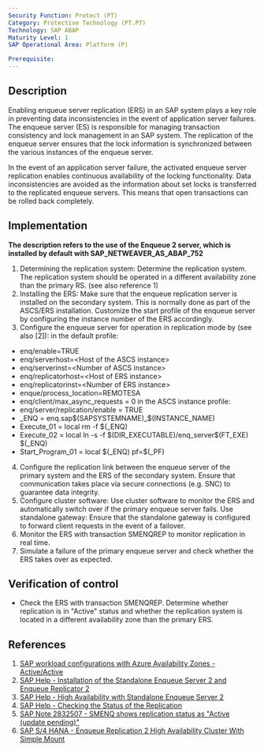 ```yaml
---
Security Function: Protect (PT)
Category: Protective Technology (PT.PT)
Technology: SAP ABAP
Maturity Level: 1
SAP Operational Area: Platform (P)

Prerequisite:
---
```


## Description

Enabling enqueue server replication (ERS) in an SAP system plays a key role in preventing data inconsistencies in the event of application server failures. The enqueue server (ES) is responsible for managing transaction consistency and lock management in an SAP system. The replication of the enqueue server ensures that the lock information is synchronized between the various instances of the enqueue server.

In the event of an application server failure, the activated enqueue server replication enables continuous availability of the locking functionality. Data inconsistencies are avoided as the information about set locks is transferred to the replicated enqueue servers. This means that open transactions can be rolled back completely.

## Implementation

**The description refers to the use of the Enqueue 2 server, which is installed by default with SAP_NETWEAVER_AS_ABAP_752**

1. Determining the replication system: Determine the replication system. The replication system should be operated in a different availability zone than the primary RS. (see also reference 1)
2. Installing the ERS: Make sure that the enqueue replication server is installed on the secondary system. This is normally done as part of the ASCS/ERS installation. Customize the start profile of the enqueue server by configuring the instance number of the ERS accordingly.
3. Configure the enqueue server for operation in replication mode by (see also [2]): 
in the default profile:
- enq/enable=TRUE
- enq/serverhost=\<Host of the ASCS instance\>
- enq/serverinst=\<Number of ASCS instance\>
- enq/replicatorhost=\<Host of ERS instance\>
- enq/replicatorinst=\<Number of ERS instance\>
- enque/process_location=REMOTESA
- enq/client/max_async_requests = 0
in the ASCS instance profile:
- enq/server/replication/enable = TRUE
- _ENQ = enq.sap$(SAPSYSTEMNAME)_$(INSTANCE_NAME)
- Execute_01 = local rm -f \$(_ENQ)
- Execute_02 = local ln -s -f \$(DIR_EXECUTABLE)/enq_server$(FT_EXE) $(_ENQ)
- Start_Program_01 = local \$(_ENQ) pf=$(_PF)

4. Configure the replication link between the enqueue server of the primary system and the ERS of the secondary system. Ensure that communication takes place via secure connections (e.g. SNC) to guarantee data integrity.
4. Configure cluster software: Use cluster software to monitor the ERS and automatically switch over if the primary enqueue server fails. Use standalone gateway: Ensure that the standalone gateway is configured to forward client requests in the event of a failover.
5. Monitor the ERS with transaction SMENQREP to monitor replication in real time.
6. Simulate a failure of the primary enqueue server and check whether the ERS takes over as expected.


## Verification of control

- Check the ERS with transaction SMENQREP. Determine whether replication is in "Active" status and whether the replication system is located in a different availability zone than the primary ERS.


## References
1. [SAP workload configurations with Azure Availability Zones - Active/Active](https://learn.microsoft.com/en-us/azure/sap/workloads/high-availability-zones#activeactive-deployment)
2. [SAP Help - Installation of the Standalone Enqueue Server 2 and Enqueue Replicator 2](https://help.sap.com/docs/SAP_NETWEAVER_AS_ABAP_752/e458064e3077486994caaf9a85c4aa23/7aa4fc5e9e6047edb0505c59d968ca54.html?locale=de-de)
3. [SAP Help - High Availability with Standalone Enqueue Server 2](https://help.sap.com/docs/SAP_NETWEAVER_AS_ABAP_752/e458064e3077486994caaf9a85c4aa23/6d655c383abf4c129b0e5c8683e7ecd8.html?locale=de-de)
4. [SAP Help - Checking the Status of the Replication](https://help.sap.com/docs/SAP_NETWEAVER_AS_ABAP_752/e458064e3077486994caaf9a85c4aa23/c74dc9bdc2ba487f91e7acf80b2f729b.html?locale=de-de)
5. [SAP Note 2832507 - SMENQ shows replication status as "Active (update pending)"](https://me.sap.com/notes/2832507/E)
6. [SAP S/4 HANA - Enqueue Replication 2 High Availability Cluster With Simple Mount](https://documentation.suse.com/sbp/sap/html/SAP-S4HA10-setupguide-simplemount-sle15/index.html#id-implementing-the-cluster)
